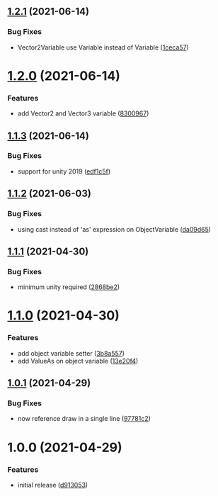 ## [1.2.1](https://github.com/sickape/sleepyape-framework/compare/v1.2.0...v1.2.1) (2021-06-14)


### Bug Fixes

* Vector2Variable use Variable<Vector3> instead of Variable<Vector2> ([1ceca57](https://github.com/sickape/sleepyape-framework/commit/1ceca5780bd1f079ad34b5d4738228693c827a28))

# [1.2.0](https://github.com/sickape/sleepyape-framework/compare/v1.1.3...v1.2.0) (2021-06-14)


### Features

* add Vector2 and Vector3 variable ([8300967](https://github.com/sickape/sleepyape-framework/commit/8300967d001bd469991eec4ad04be4610dcdde97))

## [1.1.3](https://github.com/sickape/sleepyape-framework/compare/v1.1.2...v1.1.3) (2021-06-14)


### Bug Fixes

* support for unity 2019 ([edf1c5f](https://github.com/sickape/sleepyape-framework/commit/edf1c5f95a52de3ea287381ad0a85fac81b90000))

## [1.1.2](https://github.com/sickape/sleepyape-framework/compare/v1.1.1...v1.1.2) (2021-06-03)


### Bug Fixes

* using cast instead of 'as' expression on ObjectVariable ([da09d65](https://github.com/sickape/sleepyape-framework/commit/da09d65378975fd051534b9428a0decc0faa51f7))

## [1.1.1](https://github.com/sickape/sleepyape-framework/compare/v1.1.0...v1.1.1) (2021-04-30)


### Bug Fixes

* minimum unity required ([2868be2](https://github.com/sickape/sleepyape-framework/commit/2868be2553c13faeca8fddb8fc96405ad24f3ade))

# [1.1.0](https://github.com/sickape/sleepyape-framework/compare/v1.0.1...v1.1.0) (2021-04-30)


### Features

* add object variable setter ([3b8a557](https://github.com/sickape/sleepyape-framework/commit/3b8a5573a3d824d448412265c55e658a5676cd63))
* add ValueAs on object variable ([13e20f4](https://github.com/sickape/sleepyape-framework/commit/13e20f40f14e8713bab43683875bb22b185979f8))

## [1.0.1](https://github.com/sickape/sleepyape-framework/compare/v1.0.0...v1.0.1) (2021-04-29)


### Bug Fixes

* now reference draw in a single line ([97781c2](https://github.com/sickape/sleepyape-framework/commit/97781c2b0827eeb43ff86c8eff751f3f61e2fcc5))

# 1.0.0 (2021-04-29)


### Features

* initial release ([d913053](https://github.com/sickape/sleepyape-framework/commit/d913053c0ae333f36d7f7706536d62c66a721a7b))
